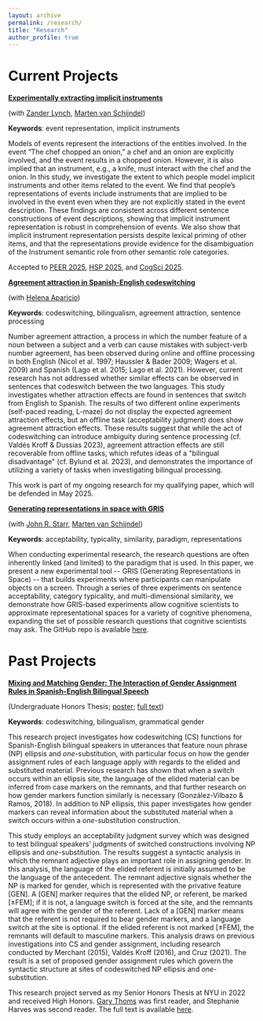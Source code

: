 ```yaml
---
layout: archive
permalink: /research/
title: "Research"
author_profile: true
---
```


# Current Projects
<b><ins>Experimentally extracting implicit instruments</ins></b> 

(with <a target="_blank" rel="noopener" href="https://zander-lynch.github.io/">Zander Lynch</a>, <a target="_blank" rel="noopener" href="https://vansky.github.io/">Marten van Schijndel</a>)

<b>Keywords</b>: event representation, implicit instruments

Models of events represent the interactions of the entities involved. In the event “The chef chopped an onion,” a chef and an onion are explicitly involved, and the event results in a chopped onion. However, it is also implied that an instrument, e.g., a knife, must interact with the chef and the onion. In this study, we investigate the extent to which people model implicit instruments and other items related to the event. We find that people’s representations of events include instruments that are implied to be involved in the event even when they are not explicitly stated in the event description. These findings are consistent across different sentence constructions of event descriptions, showing that implicit instrument representation is robust in comprehension of events. We also show that implicit instrument representation persists despite lexical priming of other items, and that the representations provide evidence for the disambiguation of the Instrument semantic role from other semantic role categories. 

Accepted to <a target="_blank" rel="noopener" href = "https://peer-workshop.github.io/">PEER 2025</a>, <a target="_blank" rel="noopener" href = "https://hsp2025.github.io/">HSP 2025</a>, and <a target="_blank" rel="noopener" href = "https://cognitivesciencesociety.org/cogsci-2025/">CogSci 2025</a>.

<b><ins>Agreement attraction in Spanish-English codeswitching</ins></b> 

(with <a target="_blank" rel="noopener" href="https://lime-lab-cornell.github.io/HelenaWebsite/index.html">Helena Aparicio</a>)

<b>Keywords</b>: codeswitching, bilingualism, agreement attraction, sentence processing

Number agreement attraction, a process in which the number feature of a noun between a subject and a verb can cause mistakes with subject-verb number agreement, has been observed during online and offline processing in both English (Nicol et al. 1997; Haussler & Bader 2009; Wagers et al. 2009) and Spanish (Lago et al. 2015; Lago et al. 2021). However, current research has not addressed whether similar effects can be observed in sentences that codeswitch between the two languages. This study investigates whether attraction effects are found in sentences that switch from English to Spanish. The results of two different online experiments (self-paced reading, L-maze) do not display the expected agreement attraction effects, but an offline task (acceptability judgment) does show agreement attraction effects. These results suggest that while the act of codeswitching can introduce ambiguity during sentence processing (cf. Valdés Kroff & Dussias 2023), agreement attraction effects are still recoverable from offline tasks, which refutes ideas of a "bilingual disadvantage" (cf. Bylund et al. 2023), and demonstrates the importance of utilizing a variety of tasks when investigating bilingual processing. 

This work is part of my ongoing research for my qualifying paper, which will be defended in May 2025.

<b><ins>Generating representations in space with GRIS</ins></b>

(with <a target="_blank" rel="noopener" href="https://https://johnstarr-ling.github.io/">John R. Starr</a>, <a target="_blank" rel="noopener" href="https://vansky.github.io/">Marten van Schijndel</a>)

<b>Keywords</b>: acceptability, typicality, similarity, paradigm, representations

When conducting experimental research, the research questions are often inherently linked (and limited) to the paradigm that is used. In this paper, we present a new experimental tool -- GRIS (Generating Representations in Space) -- that builds experiments where participants can manipulate objects on a screen. Through a series of three experiments on sentence acceptability, category typicality, and multi-dimensional similarity, we demonstrate how GRIS-based experiments allow cognitive scientists to approximate representational spaces for a variety of cognitive phenomena, expanding the set of possible research questions that cognitive scientists may ask. The GitHub repo is available <a target="_blank" rel="noopener" href="https://github.com/johnstarr-ling/gris-toolkit">here</a>.

# Past Projects 

<b><ins>Mixing and Matching Gender: The Interaction of Gender Assignment Rules in Spanish-English Bilingual Speech</ins></b> 

(Undergraduate Honors Thesis; <a target="_blank" rel="noopener" href="https://ashlynwinship.github.io/files/posters/CS-DPs-poster_CULC_URC.pdf">poster</a>; <a target="_blank" rel="noopener" href="https://as.nyu.edu/content/dam/nyu-as/linguistics/documents/Winship%20(2022)%20Honors%20Thesis.pdf">full text</a>)

<b>Keywords</b>: codeswitching, bilingualism, grammatical gender

This research project investigates how codeswitching (CS) functions for Spanish-English bilingual speakers in utterances that feature noun phrase (NP) ellipsis and <em>one</em>-substitution, with particular focus on how the gender assignment rules of each language apply with regards to the elided and substituted material. Previous research has shown that when a switch occurs within an ellipsis site, the language of the elided material can be inferred from case markers on the remnants, and that further research on how gender markers function similarly is necessary (González-Vilbazo & Ramos, 2018). In addition to NP ellipsis, this paper investigates how gender markers can reveal information about the substituted material when a switch occurs within a <em>one</em>-substitution construction. 

This study employs an acceptability judgment survey which was designed to test bilingual speakers’ judgments of switched constructions involving NP ellipsis and <em>one</em>-substitution. The results suggest a syntactic analysis in which the remnant adjective plays an important role in assigning gender. In this analysis, the language of the elided referent is initially assumed to be the language of the antecedent. The remnant adjective signals whether the NP is marked for gender, which is represented with the privative feature [GEN]. A [GEN] marker requires that the elided NP, or referent, be marked [±FEM]; if it is not, a language switch is forced at the site, and the remnants will agree with the gender of the referent. Lack of a [GEN] marker means that the referent is not required to bear gender markers, and a language switch at the site is optional. If the elided referent is not marked [±FEM], the remnants will default to masculine markers. This analysis draws on previous investigations into CS and gender assignment, including research conducted by Merchant (2015), Valdés Kroff (2016), and Cruz (2021). The result is a set of proposed gender assignment rules which govern the syntactic structure at sites of codeswitched NP ellipsis and <em>one</em>-substitution.

This research project served as my Senior Honors Thesis at NYU in 2022 and received High Honors. <a target="_blank" rel="noopener" href="https://sites.google.com/site/garythoms/">Gary Thoms</a> was first reader, and Stephanie Harves was second reader. The full text is available <a target="_blank" rel="noopener" href="https://as.nyu.edu/content/dam/nyu-as/linguistics/documents/Winship%20(2022)%20Honors%20Thesis.pdf">here</a>.
